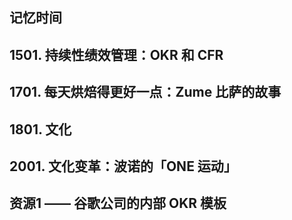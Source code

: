 ## 记忆时间

## 1501. 持续性绩效管理：OKR 和 CFR

## 1701. 每天烘焙得更好一点：Zume 比萨的故事

## 1801. 文化

## 2001. 文化变革：波诺的「ONE 运动」

##  资源1 —— 谷歌公司的内部 OKR 模板

